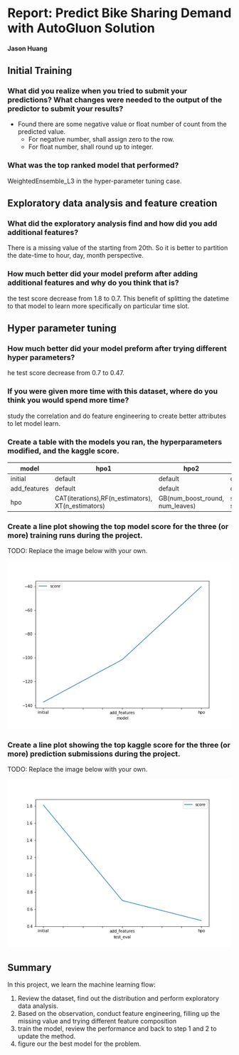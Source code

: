 # Report: Predict Bike Sharing Demand with AutoGluon Solution
#### Jason Huang

## Initial Training
### What did you realize when you tried to submit your predictions? What changes were needed to the output of the predictor to submit your results?
- Found there are some negative value or float number of count from the predicted value.
    - For negative number, shall assign zero to the row.
    - For float number, shall round up to integer.

### What was the top ranked model that performed?
WeightedEnsemble_L3 in the hyper-parameter tuning case.

## Exploratory data analysis and feature creation
### What did the exploratory analysis find and how did you add additional features?
There is a missing value of the starting from 20th. So it is better to partition the date-time to hour, day, month perspective.

### How much better did your model preform after adding additional features and why do you think that is?
the test score decrease from 1.8 to 0.7. This benefit of splitting the datetime to that model to learn more specifically on particular time slot.

## Hyper parameter tuning
### How much better did your model preform after trying different hyper parameters?
he test score decrease from 0.7 to 0.47.

### If you were given more time with this dataset, where do you think you would spend more time?
study the correlation and do feature engineering to create better attributes to let model learn.

### Create a table with the models you ran, the hyperparameters modified, and the kaggle score.
|model|hpo1|hpo2|hpo3|score|
|--|--|--|--|--|
|initial|default|default|default|1.8102|
|add_features|default|default|default|0.7009|
|hpo|CAT(iterations),RF(n_estimators), XT(n_estimators)|GB(num_boost_round, num_leaves)|scheduler, searcher|0.46696|


### Create a line plot showing the top model score for the three (or more) training runs during the project.

TODO: Replace the image below with your own.

![model_train_score.png](img/model_train_score.png)

### Create a line plot showing the top kaggle score for the three (or more) prediction submissions during the project.

TODO: Replace the image below with your own.

![model_test_score.png](img/model_test_score.png)

## Summary
In this project, we learn the machine learning flow:
1. Review the dataset, find out the distribution and perform exploratory data analysis.
2. Based on the observation, conduct feature engineering, filling up the missing value and trying different feature composition
3. train the model, review the performance and back to step 1 and 2 to update the method.
4. figure our the best model for the problem.
